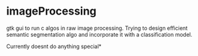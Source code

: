 # imageProcessing
gtk gui to run c algos in raw image processing. Trying to design efficient semantic segmentation algo and incorporate it with a classification model.

Currently doesnt do anything special*
